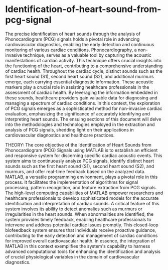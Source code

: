 # Identification-of-heart-sound-from-pcg-signal

The precise identification of heart sounds through the analysis of
Phonocardiogram (PCG) signals holds a pivotal role in advancing
cardiovascular diagnostics, enabling the early detection and continuous
monitoring of various cardiac conditions. Phonocardiography, a non-invasive
technique, serves as a valuable tool by capturing the acoustic manifestations
of cardiac activity. This technique offers crucial insights into the functioning
of the heart, contributing to a comprehensive understanding of cardiac health.
Throughout the cardiac cycle, distinct sounds such as the first heart sound
(S1), second heart sound (S2), and additional murmurs emerge, each carrying
essential diagnostic information. These acoustic markers play a crucial role
in assisting healthcare professionals in the assessment of cardiac health. By
leveraging the information embedded in these sounds, healthcare providers
gain valuable data for diagnosing and managing a spectrum of cardiac
conditions.
In this context, the exploration of PCG signals emerges as a sophisticated
method for non-invasive cardiac evaluation, emphasizing the significance of
accurately identifying and interpreting heart sounds. The ensuing sections of
this document will delve into the methodologies and technologies employed
in the extraction and analysis of PCG signals, shedding light on their
applications in cardiovascular diagnostics and healthcare practices.

THEORY:
The core objective of the Identification of Heart Sounds from Phonocardiogram
(PCG) Signals using MATLAB is to establish an efficient and responsive system
for discerning specific cardiac acoustic events. This system aims to continuously
analyze PCG signals, identify distinct heart sounds such as the first heart sound
(S1), second heart sound (S2), and murmurs, and offer real-time feedback based on
the analyzed data.
MATLAB, a versatile programming environment, plays a pivotal role in this
process. It facilitates the implementation of algorithms for signal processing,
pattern recognition, and feature extraction from PCG signals. The high-level
computing capabilities of MATLAB empower researchers and healthcare
professionals to develop sophisticated models for the accurate identification and
interpretation of cardiac sounds.
A critical feature of this system involves its ability to detect anomalies such as
murmurs or irregularities in the heart sounds. When abnormalities are identified,
the system provides timely feedback, enabling healthcare professionals to
intervene and address potential cardiac issues promptly. This closed-loop
biofeedback system ensures that individuals receive proactive guidance,
contributing to the early detection and management of cardiac conditions for
improved overall cardiovascular health. In essence, the integration of MATLAB in
this context exemplifies the system's capability to harness advanced computational
tools for enhancing the identification and analysis of crucial physiological
variables in the domain of cardiovascular diagnostics.
